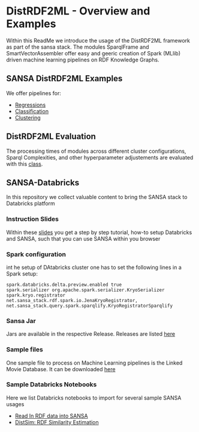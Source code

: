 # DistRDF2ML - Overview and Examples
Within this ReadMe we introduce the usage of the DistRDF2ML framework as part of the sansa stack. The modules SparqlFrame and SmartVectorAssembler offer easy and geeric creation of Spark (MLlib) driven machine learning pipelines on RDF Knowledge Graphs.

## SANSA DistRDF2ML Examples
We offer pipelines for:
- [Regressions](https://github.com/SANSA-Stack/SANSA-Stack/blob/feature/MmDistSIm/sansa-examples/sansa-examples-spark/src/main/scala/net/sansa_stack/examples/spark/ml/DistRDF2ML/DistRDF2ML_Regression.scala)
- [Classification](https://github.com/SANSA-Stack/SANSA-Stack/blob/feature/MmDistSIm/sansa-examples/sansa-examples-spark/src/main/scala/net/sansa_stack/examples/spark/ml/DistRDF2ML/DistRDF2ML_Classification.scala)
- [Clustering](https://github.com/SANSA-Stack/SANSA-Stack/blob/feature/MmDistSIm/sansa-examples/sansa-examples-spark/src/main/scala/net/sansa_stack/examples/spark/ml/DistRDF2ML/DistRDF2ML_Clustering.scala)

## DistRDF2ML Evaluation
The processing times of modules across different cluster configurations, Sparql Complexities, and other hyperparameter adjustements are evaluated with this [class](https://github.com/SANSA-Stack/SANSA-Stack/blob/feature/MmDistSIm/sansa-examples/sansa-examples-spark/src/main/scala/net/sansa_stack/examples/spark/ml/DistRDF2ML/DistRDF2ML_Evaluation.scala). 

## SANSA-Databricks
In this repository we collect valuable content to bring the SANSA stack to Databricks platform

### Instruction Slides
Within these [slides](https://github.com/SANSA-Stack/SANSA-Databricks/blob/main/SANSA%20through%20Databricks.pdf) you get a step by step tutorial, how-to setup Databricks and SANSA, such that you can use SANSA within you browser

### Spark configuration
int he setup of DAtabricks cluster one has to set the following lines in a Spark setup:
```
spark.databricks.delta.preview.enabled true
spark.serializer org.apache.spark.serializer.KryoSerializer
spark.kryo.registrator net.sansa_stack.rdf.spark.io.JenaKryoRegistrator, net.sansa_stack.query.spark.sparqlify.KryoRegistratorSparqlify
```

### Sansa Jar
Jars are available in the respective Release. Releases are listed [here](https://github.com/SANSA-Stack/SANSA-Stack/releases)

### Sample files
One sample file to process on Machine Learning pipelines is the Linked Movie Database. It can be downloaded [here](http://www.cs.toronto.edu/~oktie/linkedmdb/linkedmdb-18-05-2009-dump.nt)

### Sample Databricks Notebooks
Here we list Databricks notebooks to import for several sample SANSA usages
- [Read In RDF data into SANSA](https://databricks-prod-cloudfront.cloud.databricks.com/public/4027ec902e239c93eaaa8714f173bcfc/6924783690087984/4016092937227443/8524188481975304/latest.html)
- [DistSim: RDF Similarity Estimation](https://databricks-prod-cloudfront.cloud.databricks.com/public/4027ec902e239c93eaaa8714f173bcfc/6924783690087984/3848631259312629/8524188481975304/latest.html)